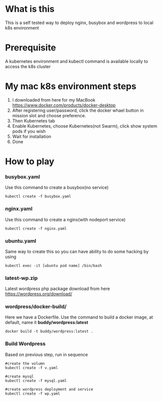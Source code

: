 # What is this
This is a self tested way to deploy nginx, busybox and wordpress to local k8s environment

# Prerequisite
A kubernetes environment and kubectl command is available locally to access the k8s cluster

# My mac k8s environment steps
1. I downloaded from here for my MacBook
https://www.docker.com/products/docker-desktop
2. After registering user/password, click the docker whael button in mission slot and choose preference.
3. Then Kubernetes tab
4. Enable Kubernetes, choose Kubernetes(not Swarm), click show system pods if you wish
5. Wait for installation
6. Done

# How to play

### busybox.yaml
Use this command to create a busybox(no service)
```
kubectl create -f busybox.yaml
```

### nginx.yaml
Use this command to create a nginx(with nodeport service)
```
kubectl create -f nginx.yaml
```

### ubuntu.yaml
Same way to create this so you can have ability to do some hacking by using
```
kubectl exec -it [ubuntu pod name] /bin/bash
```

### latest-wp.zip
Latest wordpress php package download from here https://wordpress.org/download/

### wordpress/docker-build/
Here we have a Dockerfile. Use the command to build a docker image, at default, name it **buddy/wordpress:latest**
```
docker build -t buddy/wordpress:latest . 
```

### Build Wordpress
Based on previous step, run in sequence
```
#create the volumn
kubectl create -f v.yaml

#create mysql
kubectl create -f mysql.yaml

#create wordpress deployment and service
kubectl create -f wp.yaml
```
